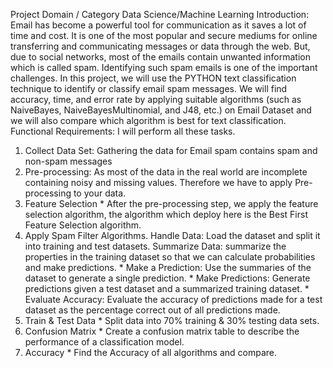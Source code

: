 Project Domain / Category Data Science/Machine Learning 
Introduction: 
Email has become a powerful tool for communication as it saves a lot of time and cost. It is one of the most popular and secure mediums for online transferring and communicating messages or data through the web. But, due to social networks, most of the emails contain unwanted information which is called spam. Identifying such spam emails is one of the important challenges. 
In this project, we will use the PYTHON text classification technique to identify or classify email spam messages. We will find accuracy, time, and error rate by applying suitable algorithms (such as NaiveBayes, NaiveBayesMultinomial, and J48, etc.) on Email Dataset and we will also compare which algorithm is best for text classification. 
Functional Requirements: I will perform all these tasks. 
1. Collect Data Set: Gathering the data for Email spam contains spam and non-spam messages
2. Pre-processing: As most of the data in the real world are incomplete containing noisy and missing values. Therefore we have to apply Pre-processing to your data.
3. Feature Selection * After the pre-processing step, we apply the feature selection algorithm, the algorithm which deploy here is the Best First Feature Selection algorithm.
4. Apply Spam Filter Algorithms. Handle Data: Load the dataset and split it into training and test datasets. Summarize Data: summarize the properties in the training dataset so that we can calculate probabilities and make predictions. * Make a Prediction: Use the summaries of the dataset to generate a single prediction. * Make Predictions: Generate predictions given a test dataset and a summarized training dataset. * Evaluate Accuracy: Evaluate the accuracy of predictions made for a test dataset as the percentage correct out of all predictions made.
5. Train & Test Data * Split data into 70% training & 30% testing data sets.
6. Confusion Matrix * Create a confusion matrix table to describe the performance of a classification model.
7. Accuracy * Find the Accuracy of all algorithms and compare.
